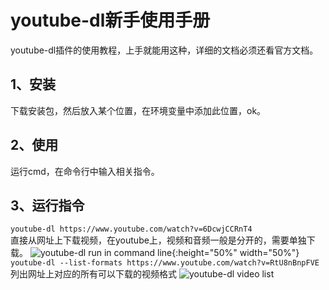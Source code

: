 # youtube-dl新手使用手册
youtube-dl插件的使用教程，上手就能用这种，详细的文档必须还看官方文档。

## 1、安装
下载安装包，然后放入某个位置，在环境变量中添加此位置，ok。
## 2、使用
运行cmd，在命令行中输入相关指令。
## 3、运行指令
```youtube-dl https://www.youtube.com/watch?v=6DcwjCCRnT4```    
直接从网址上下载视频，在youtube上，视频和音频一般是分开的，需要单独下载。
![youtube-dl run in command line](/image/youtube-dl%20001.PNG){:height="50%" width="50%"}
```youtube-dl --list-formats https://www.youtube.com/watch?v=RtU8nBnpFVE```    
列出网址上对应的所有可以下载的视频格式
![youtube-dl video list](/image/youtube-dl--list-formats.PNG)
